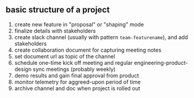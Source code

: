 ## basic structure of a project 
1. create new feature in "proposal" or "shaping" mode
1. finalize details with stakeholders
1. create slack channel (usually with pattern `team-featurename`), and add stakeholders
1. create collaboration document for capturing meeting notes
1. set document url as topic of the channel
1. schedule one-time kick off meeting and regular engineering-product-design sync meetings (probably weekly)
1. demo results and gain final approval from product
2. monitor telemetry for aggreed-upon period of time
3. archive channel and doc when project is rolled out
